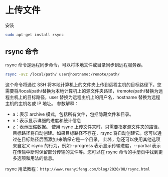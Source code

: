 # 上传文件

安装

```bash
sudo apt-get install rsync
```

## rsync 命令

rsync 命令是远程同步命令，可以将本地文件或目录同步到远程服务器。

```bash
rsync -avz /local/path/ user@hostname:/remote/path/
```

这个命令将通过 SSH 将本地计算机上的文件夹上传到远程主机的目标路径下。您需要将/local/path/替换为本地计算机上的源文件夹路径，/remote/path/替换为远程主机上的目标路径，user 替换为远程主机上的用户名，hostname 替换为远程主机的主机名或 IP 地址。 参数解释：

- a：表示 archive 模式，包括所有文件，包括隐藏文件和目录。
- v：表示显示详细的进度和统计信息
- z：表示压缩数据。 使用 rsync 上传文件夹时，只需要指定源文件夹的路径，目标路径将自动创建。如果目标路径不存在，rsync 将自动创建它。您可以通过在目标路径后面添加/来确保它是一个目录。 此外，您还可以使用其他选项来自定义 rsync 的行为，例如--progress 表示显示传输进度，--partial 表示在传输中断时保留部分传输的文件等。您可以在 rsync 命令的手册页中找到更多选项和用法的信息。

rsync 用法教程：`http://www.ruanyifeng.com/blog/2020/08/rsync.html`
